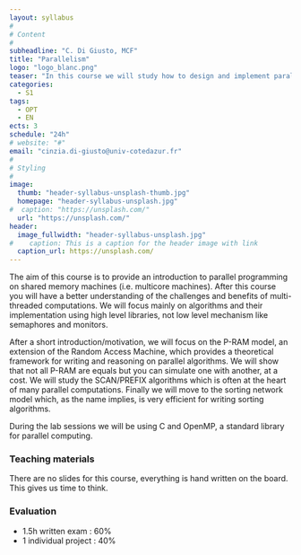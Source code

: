 ```yaml
---
layout: syllabus
#
# Content
#
subheadline: "C. Di Giusto, MCF"
title: "Parallelism"
logo: "logo_blanc.png"
teaser: "In this course we will study how to design and implement parallel algorithms for modern multicore machines."
categories:
  - S1
tags:
  - OPT
  - EN
ects: 3
schedule: "24h"
# website: "#"
email: "cinzia.di-giusto@univ-cotedazur.fr"
#
# Styling
#
image:
  thumb: "header-syllabus-unsplash-thumb.jpg"
  homepage: "header-syllabus-unsplash.jpg"
#  caption: "https://unsplash.com/"
  url: "https://unsplash.com/"
header:
  image_fullwidth: "header-syllabus-unsplash.jpg"
#    caption: This is a caption for the header image with link
  caption_url: https://unsplash.com/
---
```


The aim of this course is to provide an introduction to parallel programming on shared memory machines (i.e. multicore machines). After this course you will have a better understanding of the challenges and benefits of multi-threaded computations. We will focus mainly on algorithms and their implementation using high level libraries, not low level mechanism like semaphores and monitors.


After a short introduction/motivation, we will focus on the P-RAM model, an extension of the Random Access Machine, which provides a theoretical framework for writing and reasoning on parallel algorithms. We will show that not all P-RAM are equals but you can simulate one with another, at a cost. We will study the SCAN/PREFIX algorithms which is often at the heart of many parallel computations. Finally we will move to the sorting network model which, as the name implies, is very efficient for writing sorting algorithms.

During the lab sessions we will be using C and OpenMP, a standard library for parallel computing.



### Teaching materials ###

There are no slides for this course, everything is hand written on the board. This gives us time to think.



### Evaluation ###

- 1.5h written exam : 60%
- 1 individual project : 40%
